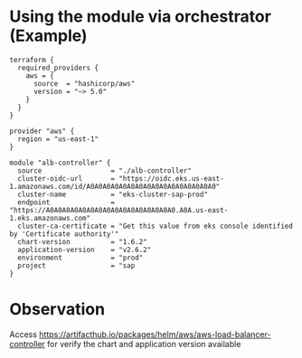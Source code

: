 # Using the module via orchestrator (Example)
```
terraform {
  required_providers {
    aws = {
      source  = "hashicorp/aws"
      version = "~> 5.0"
    }
  }
}

provider "aws" {
  region = "us-east-1"
}

module "alb-controller" {
  source                 = "./alb-controller"
  cluster-oidc-url       = "https://oidc.eks.us-east-1.amazonaws.com/id/A0A0A0A0A0A0A0A0A0A0A0A0A0A0A0A0"
  cluster-name           = "eks-cluster-sap-prod"
  endpoint               = "https://A0A0A0A0A0A0A0A0A0A0A0A0A0A0A0A0.A0A.us-east-1.eks.amazonaws.com"
  cluster-ca-certificate = "Get this value from eks console identified by 'Certificate authority'"
  chart-version          = "1.6.2"
  application-version    = "v2.6.2"
  environment            = "prod"
  project                = "sap
}
```
# Observation
Access https://artifacthub.io/packages/helm/aws/aws-load-balancer-controller for verify the chart and application version available